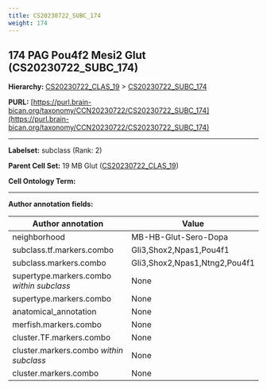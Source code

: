 ```yaml
---
title: CS20230722_SUBC_174
weight: 174
---
```

## 174 PAG Pou4f2 Mesi2 Glut (CS20230722_SUBC_174)
<b>Hierarchy: </b>
[CS20230722_CLAS_19](../CS20230722_CLAS_19) >
[CS20230722_SUBC_174](../CS20230722_SUBC_174)

**PURL:** [https://purl.brain-bican.org/taxonomy/CCN20230722/CS20230722_SUBC_174](https://purl.brain-bican.org/taxonomy/CCN20230722/CS20230722_SUBC_174)

---


**Labelset:** subclass (Rank: 2)

**Parent Cell Set:** 19 MB Glut ([CS20230722_CLAS_19](../CS20230722_CLAS_19))



**Cell Ontology Term:** 

[MARKER GENES.]: #


---

[TRANSFERRED ANNOTATIONS.]: #


[AUTHOR ANNOTATION FIELDS.]: #


**Author annotation fields:**

| Author annotation | Value |
|-------------------|-------|
|neighborhood|MB-HB-Glut-Sero-Dopa|
|subclass.tf.markers.combo|Gli3,Shox2,Npas1,Pou4f1|
|subclass.markers.combo|Gli3,Shox2,Npas1,Ntng2,Pou4f1|
|supertype.markers.combo _within subclass_|None|
|supertype.markers.combo|None|
|anatomical_annotation|None|
|merfish.markers.combo|None|
|cluster.TF.markers.combo|None|
|cluster.markers.combo _within subclass_|None|
|cluster.markers.combo|None|
